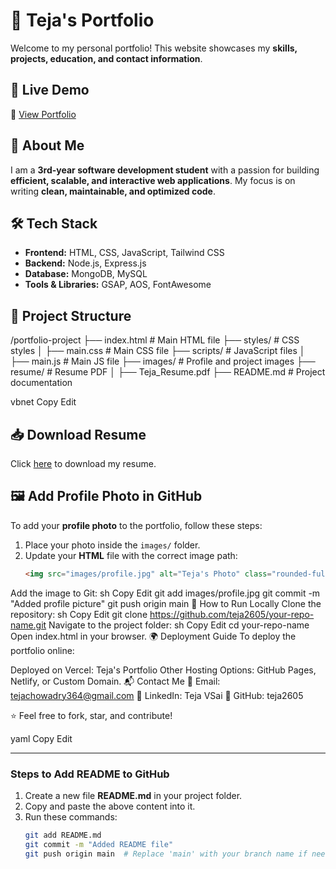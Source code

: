 # 🚀 Teja's Portfolio

Welcome to my personal portfolio! This website showcases my **skills, projects, education, and contact information**.

## 🌟 Live Demo
🔗 [View Portfolio](https://teja-portfolio-mauve.vercel.app/)  

## 📌 About Me
I am a **3rd-year software development student** with a passion for building **efficient, scalable, and interactive web applications**. My focus is on writing **clean, maintainable, and optimized code**.

## 🛠 Tech Stack
- **Frontend:** HTML, CSS, JavaScript, Tailwind CSS  
- **Backend:** Node.js, Express.js  
- **Database:** MongoDB, MySQL  
- **Tools & Libraries:** GSAP, AOS, FontAwesome  

## 📂 Project Structure
/portfolio-project ├── index.html # Main HTML file ├── styles/ # CSS styles │ ├── main.css # Main CSS file ├── scripts/ # JavaScript files │ ├── main.js # Main JS file ├── images/ # Profile and project images ├── resume/ # Resume PDF │ ├── Teja_Resume.pdf ├── README.md # Project documentation

vbnet
Copy
Edit

## 📥 Download Resume
Click [here](resume/Teja_Resume.pdf) to download my resume.

## 🖼️ Add Profile Photo in GitHub
To add your **profile photo** to the portfolio, follow these steps:

1. Place your photo inside the `images/` folder.
2. Update your **HTML** file with the correct image path:
   ```html
   <img src="images/profile.jpg" alt="Teja's Photo" class="rounded-full w-64 h-64 mx-auto shadow-lg">
Add the image to Git:
sh
Copy
Edit
git add images/profile.jpg
git commit -m "Added profile picture"
git push origin main
🚀 How to Run Locally
Clone the repository:
sh
Copy
Edit
git clone https://github.com/teja2605/your-repo-name.git
Navigate to the project folder:
sh
Copy
Edit
cd your-repo-name
Open index.html in your browser.
🌍 Deployment Guide
To deploy the portfolio online:

Deployed on Vercel: Teja's Portfolio
Other Hosting Options: GitHub Pages, Netlify, or Custom Domain.
📬 Contact Me
📧 Email: tejachowadry364@gmail.com
🔗 LinkedIn: Teja VSai
🐙 GitHub: teja2605

⭐ Feel free to fork, star, and contribute!

yaml
Copy
Edit

---

### **Steps to Add README to GitHub**
1. Create a new file **README.md** in your project folder.
2. Copy and paste the above content into it.
3. Run these commands:
   ```sh
   git add README.md
   git commit -m "Added README file"
   git push origin main  # Replace 'main' with your branch name if needed

